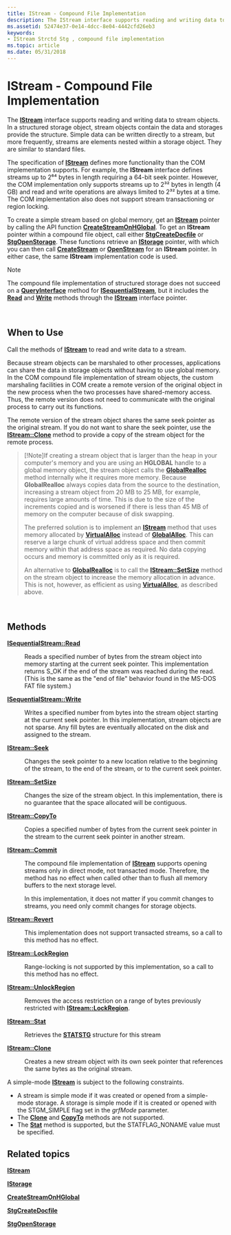 ```yaml
---
title: IStream - Compound File Implementation
description: The IStream interface supports reading and writing data to stream objects. In a structured storage object, stream objects contain the data and storages provide the structure.
ms.assetid: 52474e37-0e14-4dcc-8e04-4442cfd26eb3
keywords:
- IStream Strctd Stg , compound file implementation
ms.topic: article
ms.date: 05/31/2018
---
```


# IStream - Compound File Implementation

The [**IStream**](/windows/desktop/api/Objidl/nn-objidl-istream) interface supports reading and writing data to stream objects. In a structured storage object, stream objects contain the data and storages provide the structure. Simple data can be written directly to a stream, but more frequently, streams are elements nested within a storage object. They are similar to standard files.

The specification of [**IStream**](/windows/desktop/api/Objidl/nn-objidl-istream) defines more functionality than the COM implementation supports. For example, the **IStream** interface defines streams up to 2⁶⁴ bytes in length requiring a 64-bit seek pointer. However, the COM implementation only supports streams up to 2³² bytes in length (4 GB) and read and write operations are always limited to 2³² bytes at a time. The COM implementation also does not support stream transactioning or region locking.

To create a simple stream based on global memory, get an [**IStream**](/windows/desktop/api/Objidl/nn-objidl-istream) pointer by calling the API function [**CreateStreamOnHGlobal**](/windows/desktop/api/combaseapi/nf-combaseapi-createstreamonhglobal). To get an **IStream** pointer within a compound file object, call either [**StgCreateDocfile**](/windows/desktop/api/coml2api/nf-coml2api-stgcreatedocfile) or [**StgOpenStorage**](/windows/desktop/api/coml2api/nf-coml2api-stgopenstorage). These functions retrieve an [**IStorage**](/windows/desktop/api/Objidl/nn-objidl-istorage) pointer, with which you can then call [**CreateStream**](/windows/desktop/api/Objidl/nf-objidl-istorage-createstream) or [**OpenStream**](/windows/desktop/api/Objidl/nf-objidl-istorage-openstream) for an **IStream** pointer. In either case, the same **IStream** implementation code is used.

> [!Note]  
> The compound file implementation of structured storage does not succeed on a [**QueryInterface**](https://msdn.microsoft.com/library/ms682521(v=VS.85).aspx) method for [**ISequentialStream**](/windows/desktop/api/Objidl/nn-objidl-isequentialstream), but it includes the [**Read**](/windows/desktop/api/Objidl/nf-objidl-isequentialstream-read) and [**Write**](/windows/desktop/api/Objidl/nf-objidl-isequentialstream-write) methods through the [**IStream**](/windows/desktop/api/Objidl/nn-objidl-istream) interface pointer.

 

## When to Use

Call the methods of [**IStream**](/windows/desktop/api/Objidl/nn-objidl-istream) to read and write data to a stream.

Because stream objects can be marshaled to other processes, applications can share the data in storage objects without having to use global memory. In the COM compound file implementation of stream objects, the custom marshaling facilities in COM create a remote version of the original object in the new process when the two processes have shared-memory access. Thus, the remote version does not need to communicate with the original process to carry out its functions.

The remote version of the stream object shares the same seek pointer as the original stream. If you do not want to share the seek pointer, use the [**IStream::Clone**](/windows/desktop/api/Objidl/nf-objidl-istream-clone) method to provide a copy of the stream object for the remote process.

> [!Note]If creating a stream object that is larger than the heap in your computer's memory and you are using an **HGLOBAL** handle to a global memory object, the stream object calls the [**GlobalRealloc**](https://docs.microsoft.com/windows/desktop/api/winbase/nf-winbase-globalrealloc) method internally whe it requires more memory. Because **GlobalRealloc** always copies data from the source to the destination, increasing a stream object from 20 MB to 25 MB, for example, requires large amounts of time. This is due to the size of the increments copied and is worsened if there is less than 45 MB of memory on the computer because of disk swapping.
>
> The preferred solution is to implement an [**IStream**](/windows/desktop/api/Objidl/nn-objidl-istream) method that uses memory allocated by [**VirtualAlloc**](https://docs.microsoft.com/windows/desktop/api/memoryapi/nf-memoryapi-virtualalloc) instead of [**GlobalAlloc**](https://docs.microsoft.com/windows/desktop/api/winbase/nf-winbase-globalalloc). This can reserve a large chunk of virtual address space and then commit memory within that address space as required. No data copying occurs and memory is committed only as it is required.
>
> An alternative to [**GlobalRealloc**](https://docs.microsoft.com/windows/desktop/api/winbase/nf-winbase-globalrealloc) is to call the [**IStream::SetSize**](/windows/desktop/api/Objidl/nf-objidl-istream-setsize) method on the stream object to increase the memory allocation in advance. This is not, however, as efficient as using [**VirtualAlloc**](https://docs.microsoft.com/windows/desktop/api/memoryapi/nf-memoryapi-virtualalloc), as described above.

 

## Methods

<dl> <dt>

<span id="ISequentialStream__Read"></span><span id="isequentialstream__read"></span><span id="ISEQUENTIALSTREAM__READ"></span>[**ISequentialStream::Read**](/windows/desktop/api/Objidl/nf-objidl-isequentialstream-read)
</dt> <dd>

Reads a specified number of bytes from the stream object into memory starting at the current seek pointer. This implementation returns S\_OK if the end of the stream was reached during the read. (This is the same as the "end of file" behavior found in the MS-DOS FAT file system.)

</dd> <dt>

<span id="ISequentialStream__Write"></span><span id="isequentialstream__write"></span><span id="ISEQUENTIALSTREAM__WRITE"></span>[**ISequentialStream::Write**](/windows/desktop/api/Objidl/nf-objidl-isequentialstream-write)
</dt> <dd>

Writes a specified number from bytes into the stream object starting at the current seek pointer. In this implementation, stream objects are not sparse. Any fill bytes are eventually allocated on the disk and assigned to the stream.

</dd> <dt>

<span id="IStream__Seek"></span><span id="istream__seek"></span><span id="ISTREAM__SEEK"></span>[**IStream::Seek**](/windows/desktop/api/Objidl/nf-objidl-istream-seek)
</dt> <dd>

Changes the seek pointer to a new location relative to the beginning of the stream, to the end of the stream, or to the current seek pointer.

</dd> <dt>

<span id="IStream__SetSize"></span><span id="istream__setsize"></span><span id="ISTREAM__SETSIZE"></span>[**IStream::SetSize**](/windows/desktop/api/Objidl/nf-objidl-istream-setsize)
</dt> <dd>

Changes the size of the stream object. In this implementation, there is no guarantee that the space allocated will be contiguous.

</dd> <dt>

<span id="IStream__CopyTo"></span><span id="istream__copyto"></span><span id="ISTREAM__COPYTO"></span>[**IStream::CopyTo**](/windows/desktop/api/Objidl/nf-objidl-istream-copyto)
</dt> <dd>

Copies a specified number of bytes from the current seek pointer in the stream to the current seek pointer in another stream.

</dd> <dt>

<span id="IStream__Commit"></span><span id="istream__commit"></span><span id="ISTREAM__COMMIT"></span>[**IStream::Commit**](/windows/desktop/api/Objidl/nf-objidl-istream-commit)
</dt> <dd>

The compound file implementation of [**IStream**](/windows/desktop/api/Objidl/nn-objidl-istream) supports opening streams only in direct mode, not transacted mode. Therefore, the method has no effect when called other than to flush all memory buffers to the next storage level.

In this implementation, it does not matter if you commit changes to streams, you need only commit changes for storage objects.

</dd> <dt>

<span id="IStream__Revert"></span><span id="istream__revert"></span><span id="ISTREAM__REVERT"></span>[**IStream::Revert**](/windows/desktop/api/Objidl/nf-objidl-istream-revert)
</dt> <dd>

This implementation does not support transacted streams, so a call to this method has no effect.

</dd> <dt>

<span id="IStream__LockRegion"></span><span id="istream__lockregion"></span><span id="ISTREAM__LOCKREGION"></span>[**IStream::LockRegion**](/windows/desktop/api/Objidl/nf-objidl-istream-lockregion)
</dt> <dd>

Range-locking is not supported by this implementation, so a call to this method has no effect.

</dd> <dt>

<span id="IStream__UnlockRegion"></span><span id="istream__unlockregion"></span><span id="ISTREAM__UNLOCKREGION"></span>[**IStream::UnlockRegion**](/windows/desktop/api/Objidl/nf-objidl-istream-unlockregion)
</dt> <dd>

Removes the access restriction on a range of bytes previously restricted with [**IStream::LockRegion**](/windows/desktop/api/Objidl/nf-objidl-istream-lockregion).

</dd> <dt>

<span id="IStream__Stat"></span><span id="istream__stat"></span><span id="ISTREAM__STAT"></span>[**IStream::Stat**](/windows/desktop/api/Objidl/nf-objidl-istream-stat)
</dt> <dd>

Retrieves the [**STATSTG**](/windows/win32/api/objidl/ns-objidl-statstg) structure for this stream

</dd> <dt>

<span id="IStream__Clone"></span><span id="istream__clone"></span><span id="ISTREAM__CLONE"></span>[**IStream::Clone**](/windows/desktop/api/Objidl/nf-objidl-istream-clone)
</dt> <dd>

Creates a new stream object with its own seek pointer that references the same bytes as the original stream.

</dd> </dl>

A simple-mode [**IStream**](/windows/desktop/api/Objidl/nn-objidl-istream) is subject to the following constraints.

-   A stream is simple mode if it was created or opened from a simple-mode storage. A storage is simple mode if it is created or opened with the STGM\_SIMPLE flag set in the *grfMode* parameter.
-   The [**Clone**](/windows/desktop/api/Objidl/nf-objidl-istream-clone) and [**CopyTo**](/windows/desktop/api/Objidl/nf-objidl-istream-copyto) methods are not supported.
-   The [**Stat**](/windows/desktop/api/Objidl/nf-objidl-istream-stat) method is supported, but the STATFLAG\_NONAME value must be specified.

## Related topics

<dl> <dt>

[**IStream**](/windows/desktop/api/Objidl/nn-objidl-istream)
</dt> <dt>

[**IStorage**](/windows/desktop/api/Objidl/nn-objidl-istorage)
</dt> <dt>

[**CreateStreamOnHGlobal**](/windows/desktop/api/combaseapi/nf-combaseapi-createstreamonhglobal)
</dt> <dt>

[**StgCreateDocfile**](/windows/desktop/api/coml2api/nf-coml2api-stgcreatedocfile)
</dt> <dt>

[**StgOpenStorage**](/windows/desktop/api/coml2api/nf-coml2api-stgopenstorage)
</dt> </dl>

 

 




